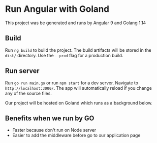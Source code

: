 # Run Angular with Goland

This project was be generated and runs by Angular 9 and Golang 1.14

## Build

Run `ng build` to build the project. The build artifacts will be stored in the `dist/` directory. Use the `--prod` flag for a production build.

## Run server

Run `go run main.go` or run `npm start` for a dev server. Navigate to `http://localhost:3000/`. 
The app will automatically reload if you change any of the source files.

Our project will be hosted on Goland which runs as a background below.

## Benefits when we run by GO

- Faster because don't run on Node server
- Easier to add the middleware before go to our application page
